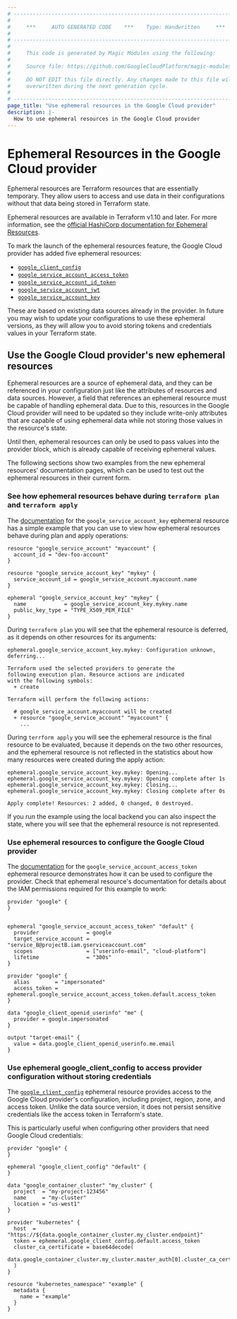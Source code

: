 ```yaml
---
# ----------------------------------------------------------------------------
#
#     ***     AUTO GENERATED CODE    ***    Type: Handwritten     ***
#
# ----------------------------------------------------------------------------
#
#     This code is generated by Magic Modules using the following:
#
#     Source file: https://github.com/GoogleCloudPlatform/magic-modules/tree/main/mmv1/third_party/terraform/website/docs/guides/using_ephemeral_resources.html.markdown
#
#     DO NOT EDIT this file directly. Any changes made to this file will be
#     overwritten during the next generation cycle.
#
# ----------------------------------------------------------------------------
page_title: "Use ephemeral resources in the Google Cloud provider"
description: |-
  How to use ephemeral resources in the Google Cloud provider
---
```


# Ephemeral Resources in the Google Cloud provider

Ephemeral resources are Terraform resources that are essentially temporary. They allow users to access and use data in their configurations without that data being stored in Terraform state.

Ephemeral resources are available in Terraform v1.10 and later. For more information, see the [official HashiCorp documentation for Ephemeral Resources](https://developer.hashicorp.com/terraform/language/resources/ephemeral).

To mark the launch of the ephemeral resources feature, the Google Cloud provider has added five ephemeral resources:

- [`google_client_config`](https://registry.terraform.io/providers/hashicorp/google/latest/docs/ephemeral-resources/client_config)
- [`google_service_account_access_token`](https://registry.terraform.io/providers/hashicorp/google/latest/docs/ephemeral-resources/service_account_access_token)
- [`google_service_account_id_token`](https://registry.terraform.io/providers/hashicorp/google/latest/docs/ephemeral-resources/service_account_id_token)
- [`google_service_account_jwt`](https://registry.terraform.io/providers/hashicorp/google/latest/docs/ephemeral-resources/service_account_jwt)
- [`google_service_account_key`](https://registry.terraform.io/providers/hashicorp/google/latest/docs/ephemeral-resources/service_account_key)

These are based on existing data sources already in the provider. In future you may wish to update your configurations to use these ephemeral versions, as they will allow you to avoid storing tokens and credentials values in your Terraform state.

## Use the Google Cloud provider's new ephemeral resources

Ephemeral resources are a source of ephemeral data, and they can be referenced in your configuration just like the attributes of resources and data sources. However, a field that references an ephemeral resource must be capable of handling ephemeral data. Due to this, resources in the Google Cloud provider will need to be updated so they include write-only attributes that are capable of using ephemeral data while not storing those values in the resource's state.

Until then, ephemeral resources can only be used to pass values into the provider block, which is already capable of receiving ephemeral values.

The following sections show two examples from the new ephemeral resources' documentation pages, which can be used to test out the ephemeral resources in their current form.

### See how ephemeral resources behave during `terraform plan` and `terraform apply`

The [documentation](https://registry.terraform.io/providers/hashicorp/google/latest/docs/ephemeral-resources/service_account_key) for the `google_service_account_key` ephemeral resource has a simple example that you can use to view how ephemeral resources behave during plan and apply operations:

```hcl
resource "google_service_account" "myaccount" {
  account_id = "dev-foo-account"
}

resource "google_service_account_key" "mykey" {
  service_account_id = google_service_account.myaccount.name
}

ephemeral "google_service_account_key" "mykey" {
  name            = google_service_account_key.mykey.name
  public_key_type = "TYPE_X509_PEM_FILE"
}
```

During `terraform plan` you will see that the ephemeral resource is deferred, as it depends on other resources for its arguments:

```
ephemeral.google_service_account_key.mykey: Configuration unknown, deferring...

Terraform used the selected providers to generate the
following execution plan. Resource actions are indicated
with the following symbols:
  + create

Terraform will perform the following actions:

  # google_service_account.myaccount will be created
  + resource "google_service_account" "myaccount" {
    ...
```

During `terrform apply` you will see the ephemeral resource is the final resource to be evaluated, because it depends on the two other resources, and the ephemeral resource is not reflected in the statistics about how many resources were created during the apply action:

```
ephemeral.google_service_account_key.mykey: Opening...
ephemeral.google_service_account_key.mykey: Opening complete after 1s
ephemeral.google_service_account_key.mykey: Closing...
ephemeral.google_service_account_key.mykey: Closing complete after 0s

Apply complete! Resources: 2 added, 0 changed, 0 destroyed.
```

If you run the example using the local backend you can also inspect the state, where you will see that the ephemeral resource is not represented.


### Use ephemeral resources to configure the Google Cloud provider

The [documentation](https://registry.terraform.io/providers/hashicorp/google/latest/docs/ephemeral-resources/service_account_access_token) for the `google_service_account_access_token` ephemeral resource demonstrates how it can be used to configure the provider. Check that ephemeral resource's documentation for details about the IAM permissions required for this example to work:

```hcl
provider "google" {
}


ephemeral "google_service_account_access_token" "default" {
  provider               = google
  target_service_account = "service_B@projectB.iam.gserviceaccount.com"
  scopes                 = ["userinfo-email", "cloud-platform"]
  lifetime               = "300s"
}

provider "google" {
  alias        = "impersonated"
  access_token = ephemeral.google_service_account_access_token.default.access_token
}

data "google_client_openid_userinfo" "me" {
  provider = google.impersonated
}

output "target-email" {
  value = data.google_client_openid_userinfo.me.email
}
```


### Use ephemeral google_client_config to access provider configuration without storing credentials

The [`google_client_config`](https://registry.terraform.io/providers/hashicorp/google/latest/docs/ephemeral-resources/client_config) ephemeral resource provides access to the Google Cloud provider's configuration, including project, region, zone, and access token. Unlike the data source version, it does not persist sensitive credentials like the access token in Terraform's state.

This is particularly useful when configuring other providers that need Google Cloud credentials:

```hcl
provider "google" {
}

ephemeral "google_client_config" "default" {
}

data "google_container_cluster" "my_cluster" {
  project  = "my-project-123456"
  name     = "my-cluster"
  location = "us-west1"
}

provider "kubernetes" {
  host  = "https://${data.google_container_cluster.my_cluster.endpoint}"
  token = ephemeral.google_client_config.default.access_token
  cluster_ca_certificate = base64decode(
    data.google_container_cluster.my_cluster.master_auth[0].cluster_ca_certificate,
  )
}

resource "kubernetes_namespace" "example" {
  metadata {
    name = "example"
  }
}
```
